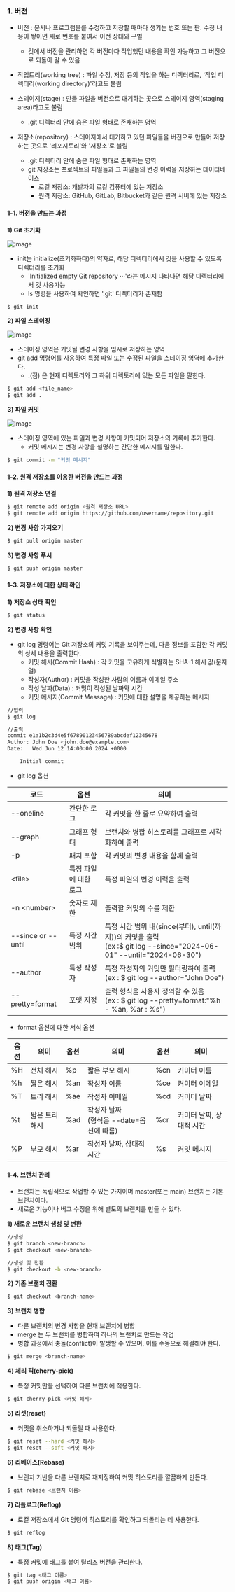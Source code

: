 ### 1. 버전
* 버전 : 문서나 프로그램을를 수정하고 저장할 때마다 생기는 번호 또는 판. 수정 내용이 쌓이면 새로 번호를 붙여서 이전 상태와 구별
  * 깃에서 버전을 관리하면 각 버전마다 작업했던 내용을 확인 가능하고 그 버전으로 되돌아 갈 수 있음 


* 작업트리(working tree) : 파일 수정, 저장 등의 작업을 하는 디렉터리로, '작업 디렉터리(working directory)'라고도 불림

* 스테이지(stage) : 만들 파일을 버전으로 대기하는 곳으로 스테이지 영역(staging area)라고도 불림
  * .git 디렉터리 안에 숨은 파일 형태로 존재하는 영역

* 저장소(repository) : 스테이지에서 대기하고 있던 파일들을 버전으로 만들어 저장하는 곳으로 '리포지토리'와 '저장소'로 불림
  * .git 디렉터리 안에 숨은 파일 형태로 존재하는 영역
  * git 저장소는 프로젝트의 파일들과 그 파일들의 변경 이력을 저장하는 데이터베이스
    * 로컬 저장소: 개발자의 로컬 컴퓨터에 있는 저장소
    * 원격 저장소: GitHub, GitLab, Bitbucket과 같은 원격 서버에 있는 저장소

#### 1-1. 버전을 만드는 과정
**1) Git 초기화**

![image](https://github.com/YouAndMeToo3323/TIL/assets/126636390/d23a8b2b-13fd-40ea-88a4-6a2db32945a8)

* init는 initialize(초기화하다)의 약자로, 해당 디렉터리에서 깃을 사용할 수 있도록 디렉터리를 초기화
  * 'Initialized empty Git repository ···'라는 메시지 나타나면 해당 디렉터리에서 깃 사용가능
  * ls 명령을 사용하여 확인하면 '.git' 디렉터리가 존재함

```bash
$ git init
```

**2) 파일 스테이징**

![image](https://github.com/YouAndMeToo3323/TIL/assets/126636390/412a2bc4-c1e2-43ed-8343-f8a93bf83a89)

* 스테이징 영역은 커밋될 변경 사항을 임시로 저장하는 영역
* git add 명령어를 사용하여 특정 파일 또는 수정된 파일을 스테이징 영역에 추가한다.
  *  .(점) 은 현재 디렉토리와 그 하위 디렉토리에 있는 모든 파일을 말한다.

```bash
$ git add <file_name>
$ git add .
```

**3) 파일 커밋**

![image](https://github.com/YouAndMeToo3323/TIL/assets/126636390/d02ca953-ee28-42ae-9c42-63aa8715b0ca)

* 스테이징 영역에 있는 파일과 변경 사항이 커밋되어 저장소의 기록에 추가한다.
  * 커밋 메시지는 변경 사항을 설명하는 간단한 메시지를 말한다.
 
```bash
$ git commit -m "커밋 메시지"
```

#### 1-2. 원격 저장소를 이용한 버전을 만드는 과정
**1) 원격 저장소 연결**

```bash
$ git remote add origin <원격 저장소 URL>
$ git remote add origin https://github.com/username/repository.git
```

**2) 변경 사항 가져오기**


```bash
$ git pull origin master
```

**3) 변경 사항 푸시**

```bash
$ git push origin master
```

#### 1-3. 저장소에 대한 상태 확인
**1) 저장소 상태 확인**

```bash
$ git status
```

**2) 변경 사항 확인**
* git log 명령어는 Git 저장소의 커밋 기록을 보여주는데, 다음 정보를 포함한 각 커밋의 상세 내용을 출력한다.
  * 커밋 해시(Commit Hash) : 각 커밋을 고유하게 식별하는 SHA-1 해시 값(문자열)
  * 작성자(Author) : 커밋을 작성한 사람의 이름과 이메일 주소
  * 작성 날짜(Data) : 커밋이 작성된 날짜와 시간
  * 커밋 메시지(Commit Message) : 커밋에 대한 설명을 제공하는 메시지

```bash
//입력
$ git log

//출력
commit e1a1b2c3d4e5f67890123456789abcdef12345678
Author: John Doe <john.doe@example.com>
Date:   Wed Jun 12 14:00:00 2024 +0000

    Initial commit
```

* git log 옵션

|코드|옵션|의미|
|-|-|-|
|--oneline|간단한 로그|각 커밋을 한 줄로 요약하여 출력|
|--graph|그래프 형태|브랜치와 병합 히스토리를 그래프로 시각화하여 출력|
|-p|패치 포함|각 커밋의 변경 내용을 함께 출력|
|\<file\>|특정 파일에 대한 로그|특정 파일의 변경 이력을 출력|
|-n \<number\>|숫자로 제한|출력할 커밋의 수를 제한|
|--since or --until|특정 시간 범위|특정 시간 범위 내(since(부터), until(까지))의 커밋을 출력<br/>(ex :$ git log --since="2024-06-01" --until="2024-06-30")|
|--author|특정 작성자|특정 작성자의 커밋만 필터링하여 출력<br/>(ex : $ git log --author="John Doe")|
|--pretty=format|포맷 지정|출력 형식을 사용자 정의할 수 있음<br/>(ex : $ git log --pretty=format:"%h - %an, %ar : %s")|

* format 옵션에 대한 서식 옵션

|옵션|의미|옵션|의미|옵션|의미|
|-|-|-|-|-|-|
|%H|전체 해시|%p|짧은 부모 해시|%cn|커미터 이름|
|%h|짧은 해시|%an|작성자 이름|%ce|커미터 이메일|
|%T|트리 해시|%ae|작성자 이메일|%cd|커미터 날짜|
|%t|짧은 트리 해시|%ad|작성자 날짜<br/>(형식은 --date=옵션에 따름)|%cr|커미터 날짜, 상대적 시간|
|%P|부모 해시|%ar|작성자 날짜, 상대적 시간|%s|커밋 메시지|

#### 1-4. 브랜치 관리
* 브랜치는 독립적으로 작업할 수 있는 가지이며 master(또는 main) 브랜치는 기본 브랜치이다.
* 새로운 기능이나 버그 수정을 위해 별도의 브랜치를 만들 수 있다.

**1) 새로운 브랜치 생성 및 변환**

```bash
//생성
$ git branch <new-branch> 
$ git checkout <new-branch>

//생성 및 전환
$ git checkout -b <new-branch>
```

**2) 기존 브랜치 전환**

```bash
$ git checkout <branch-name>
```

**3) 브랜치 병합**
* 다른 브랜치의 변경 사항을 현재 브랜치에 병합
* merge 는 두 브랜치를 병합하여 하나의 브랜치로 만드는 작업
* 병합 과정에서 충돌(conflict)이 발생할 수 있으며, 이를 수동으로 해결해야 한다.

```bash
$ git merge <branch-name>
```

**4) 체리 픽(cherry-pick)**
* 특정 커밋만을 선택하여 다른 브랜치에 적용한다.

```bash
$ git cherry-pick <커밋 해시>
```

**5) 리셋(reset)**
* 커밋을 취소하거나 되돌릴 때 사용한다.

```bash
$ git reset --hard <커밋 해시>
$ git reset --soft <커밋 해시>
```

**6) 리베이스(Rebase)**
* 브랜치 기반을 다른 브랜치로 재지정하여 커밋 히스토리를 깔끔하게 만든다.

```bash
$ git rebase <브랜치 이름>
```

**7) 리플로그(Reflog)**
* 로컬 저장소에서 Git 명령어 히스토리를 확인하고 되돌리는 데 사용한다.

```bash
$ git reflog
```

**8) 태그(Tag)**
* 특정 커밋에 태그를 붙여 릴리즈 버전을 관리한다.

```bash
$ git tag <태그 이름>
$ git push origin <태그 이름>
```









